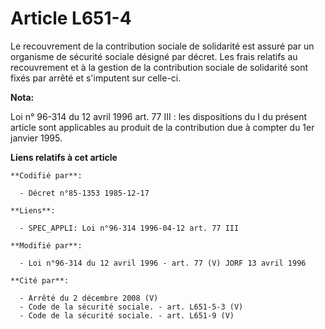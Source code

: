 # Article L651-4

Le recouvrement de la contribution sociale de solidarité est assuré par un organisme de sécurité sociale désigné par décret.
Les frais relatifs au recouvrement et à la gestion de la contribution sociale de solidarité sont fixés par arrêté et
s'imputent sur celle-ci.

**Nota:**

Loi n° 96-314 du 12 avril 1996 art. 77 III : les dispositions du I du présent article sont applicables au produit de la
contribution due à compter du 1er janvier 1995.

**Liens relatifs à cet article**

	**Codifié par**:

	  - Décret n°85-1353 1985-12-17

	**Liens**:

	  - SPEC_APPLI: Loi n°96-314 1996-04-12 art. 77 III

	**Modifié par**:

	  - Loi n°96-314 du 12 avril 1996 - art. 77 (V) JORF 13 avril 1996

	**Cité par**:

	  - Arrêté du 2 décembre 2008 (V)
	  - Code de la sécurité sociale. - art. L651-5-3 (V)
	  - Code de la sécurité sociale. - art. L651-9 (V)
